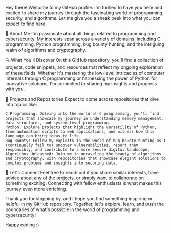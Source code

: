 Hey there! Welcome to my GitHub profile. I'm thrilled to have you here and excited to share my journey through the fascinating world of programming, security, and algorithms. Let me give you a sneak peek into what you can expect to find here.

👋 About Me
I'm passionate about all things related to programming and cybersecurity. My interests span across a variety of domains, including C programming, Python programming, bug bounty hunting, and the intriguing realm of algorithms and cryptography.

🔍 What You'll Discover
On this GitHub repository, you'll find a collection of projects, code snippets, and resources that reflect my ongoing exploration of these fields. Whether it's mastering the low-level intricacies of computer internals through C programming or harnessing the power of Python for innovative solutions, I'm committed to sharing my insights and progress with you.

🧩 Projects and Repositories
Expect to come across repositories that dive into topics like:

    C Programming: Delving into the world of C programming, you'll find projects that showcase my journey in understanding memory management, data structures, and system-level programming.
    Python: Explore projects that highlight the versatility of Python, from automation scripts to web applications, and witness how this language can bring ideas to life.
    Bug Bounty: Follow my exploits in the world of bug bounty hunting as I (continually fail to) uncover vulnerabilities, report them responsibly, and contribute to a more secure digital landscape.
    Algorithms Unleashed: Join me in unraveling the beauty of algorithms and cryptography, with repositories that showcase elegant solutions to complex problems and insights into securing data.

🤝 Let's Connect
Feel free to reach out if you share similar interests, have advice about any of the projects, or simply want to collaborate on something exciting. Connecting with fellow enthusiasts is what makes this journey even more enriching.

Thank you for stopping by, and I hope you find something inspiring or helpful in my GitHub repository. Together, let's explore, learn, and push the boundaries of what's possible in the world of programming and cybersecurity!

Happy coding :)

<!---
Doodiman1/Doodiman1 is a ✨ special ✨ repository because its `README.md` (this file) appears on your GitHub profile.
You can click the Preview link to take a look at your changes.
--->
